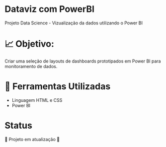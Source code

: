 # Dataviz com PowerBI
Projeto Data Science - Vizualização da dados utilizando o Power BI


# :chart_with_upwards_trend: Objetivo:

Criar uma seleção de layouts de dashboards prototipados em Power BI para monitoramento de dados.


# :open_file_folder: Ferramentas Utilizadas

- Linguagem HTML e CSS
- Power BI


# Status

:construction:  Projeto em atualização  :construction:
